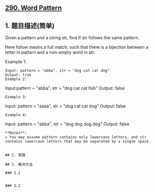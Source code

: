 ## [290. Word Pattern](https://leetcode-cn.com/problems/word-pattern/)

## 1. 题目描述(简单)

Given a pattern and a string str, find if str follows the same pattern.

Here follow means a full match, such that there is a bijection between a letter in pattern and a non-empty word in str.

Example 1:
```
Input: pattern = "abba", str = "dog cat cat dog"
Output: true
Example 2:
```
Input:pattern = "abba", str = "dog cat cat fish"
Output: false
```
Example 3:
```
Input: pattern = "aaaa", str = "dog cat cat dog"
Output: false
```
Example 4:
```
Input: pattern = "abba", str = "dog dog dog dog"
Output: false
```
**Notes**:
> You may assume pattern contains only lowercase letters, and str contains lowercase letters that may be separated by a single space.


## 2. 思路

## 3. 解决方法

### 3.1 


### 3.2

